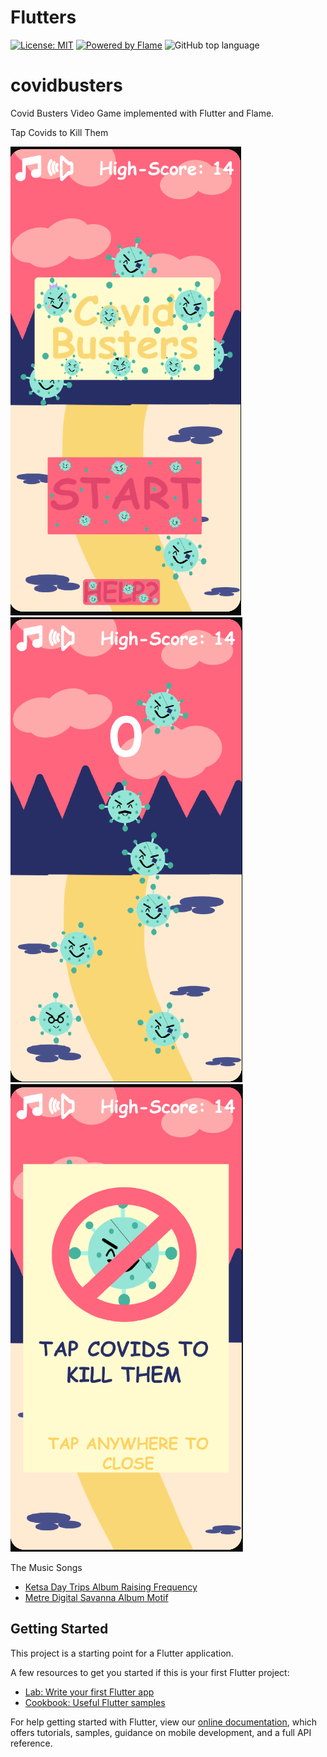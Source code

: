 # Flutters

[![License: MIT](https://img.shields.io/github/license/impulse/flutters.svg)](https://opensource.org/licenses/MIT)
[![Powered by Flame](https://img.shields.io/badge/Powered%20by-%F0%9F%94%A5-orange.svg)](https://flame-engine.org)
<img alt="GitHub top language" src="https://img.shields.io/badge/Made%20with-Flutter-blue.svg">

# covidbusters

Covid Busters Video Game implemented with Flutter and Flame.

Tap Covids to Kill Them

![Screenshot1](https://github.com/sciruela/covidbusters/blob/master/screenshots/screenshot1.png)
![Screenshot2](https://github.com/sciruela/covidbusters/blob/master/screenshots/screenshot2.png)
![Screenshot3](https://github.com/sciruela/covidbusters/blob/master/screenshots/screenshot3.png)


The Music Songs
- [Ketsa Day Trips Album Raising Frequency](https://files.freemusicarchive.org/storage-freemusicarchive-org/music/Creative_Commons/Ketsa/Raising_Frequecy/Ketsa_-_06_-_Day_Trips.mp3)
- [Metre Digital Savanna Album Motif](https://files.freemusicarchive.org/storage-freemusicarchive-org/music/Nul_Tiel_Records/Metre/Motif/Metre_-_02_-_Digital_Savanna.mp3)

## Getting Started

This project is a starting point for a Flutter application.

A few resources to get you started if this is your first Flutter project:

- [Lab: Write your first Flutter app](https://flutter.dev/docs/get-started/codelab)
- [Cookbook: Useful Flutter samples](https://flutter.dev/docs/cookbook)

For help getting started with Flutter, view our
[online documentation](https://flutter.dev/docs), which offers tutorials,
samples, guidance on mobile development, and a full API reference.
